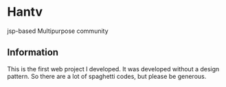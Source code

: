 # Hantv
jsp-based Multipurpose community

## Information
This is the first web project I developed. It was developed without a design pattern. So there are a lot of spaghetti codes, but please be generous.